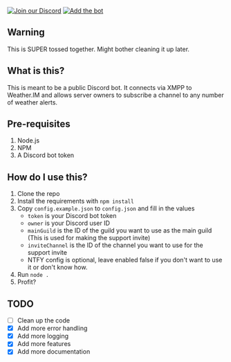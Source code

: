 [![Join our Discord](https://img.shields.io/discord/1237792259248750673?color=7289DA&label=Discord&logo=discord&logoColor=white&style=for-the-badge)](https://discord.gg/v7aR9MTau8) [![Add the bot](https://img.shields.io/badge/Add%20Bot-Click%20Here-brightgreen?style=for-the-badge&logo=discord&color=7289DA&logoColor=white)](https://discord.com/oauth2/authorize?client_id=1237621947529957426)

## Warning
This is SUPER tossed together. Might bother cleaning it up later.

## What is this?
This is meant to be a public Discord bot. It connects via XMPP to Weather.IM and allows server owners to subscribe a channel to any number of weather alerts.

## Pre-requisites
1. Node.js
2. NPM
3. A Discord bot token

## How do I use this?
1. Clone the repo
2. Install the requirements with `npm install`
3. Copy `config.example.json` to `config.json` and fill in the values
	- `token` is your Discord bot token
	- `owner` is your Discord user ID
	- `mainGuild` is the ID of the guild you want to use as the main guild (This is used for making the support invite)
	- `inviteChannel` is the ID of the channel you want to use for the support invite
	- NTFY config is optional, leave enabled false if you don't want to use it or don't know how.
4. Run `node .`
5. Profit?

## TODO
- [ ] Clean up the code
- [X] Add more error handling
- [X] Add more logging
- [X] Add more features
- [X] Add more documentation